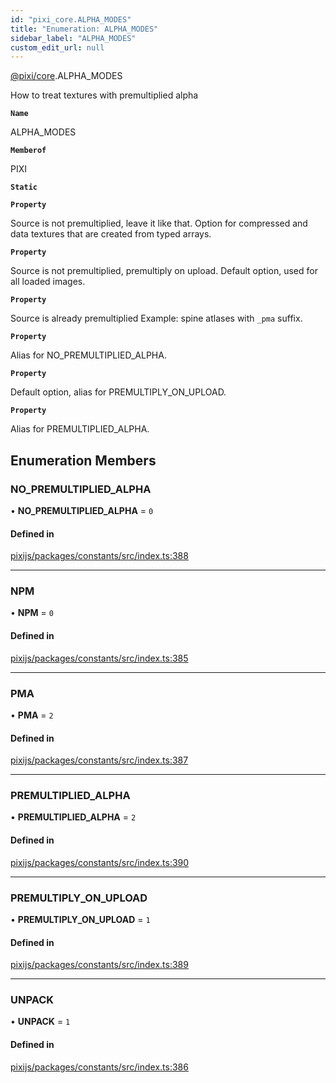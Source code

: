 ```yaml
---
id: "pixi_core.ALPHA_MODES"
title: "Enumeration: ALPHA_MODES"
sidebar_label: "ALPHA_MODES"
custom_edit_url: null
---
```


[@pixi/core](../modules/pixi_core.md).ALPHA_MODES

How to treat textures with premultiplied alpha

**`Name`**

ALPHA_MODES

**`Memberof`**

PIXI

**`Static`**

**`Property`**

Source is not premultiplied, leave it like that.
 Option for compressed and data textures that are created from typed arrays.

**`Property`**

Source is not premultiplied, premultiply on upload.
 Default option, used for all loaded images.

**`Property`**

Source is already premultiplied
 Example: spine atlases with `_pma` suffix.

**`Property`**

Alias for NO_PREMULTIPLIED_ALPHA.

**`Property`**

Default option, alias for PREMULTIPLY_ON_UPLOAD.

**`Property`**

Alias for PREMULTIPLIED_ALPHA.

## Enumeration Members

### NO\_PREMULTIPLIED\_ALPHA

• **NO\_PREMULTIPLIED\_ALPHA** = ``0``

#### Defined in

[pixijs/packages/constants/src/index.ts:388](https://github.com/pixijs/pixijs/blob/2194fe5c5/packages/constants/src/index.ts#L388)

___

### NPM

• **NPM** = ``0``

#### Defined in

[pixijs/packages/constants/src/index.ts:385](https://github.com/pixijs/pixijs/blob/2194fe5c5/packages/constants/src/index.ts#L385)

___

### PMA

• **PMA** = ``2``

#### Defined in

[pixijs/packages/constants/src/index.ts:387](https://github.com/pixijs/pixijs/blob/2194fe5c5/packages/constants/src/index.ts#L387)

___

### PREMULTIPLIED\_ALPHA

• **PREMULTIPLIED\_ALPHA** = ``2``

#### Defined in

[pixijs/packages/constants/src/index.ts:390](https://github.com/pixijs/pixijs/blob/2194fe5c5/packages/constants/src/index.ts#L390)

___

### PREMULTIPLY\_ON\_UPLOAD

• **PREMULTIPLY\_ON\_UPLOAD** = ``1``

#### Defined in

[pixijs/packages/constants/src/index.ts:389](https://github.com/pixijs/pixijs/blob/2194fe5c5/packages/constants/src/index.ts#L389)

___

### UNPACK

• **UNPACK** = ``1``

#### Defined in

[pixijs/packages/constants/src/index.ts:386](https://github.com/pixijs/pixijs/blob/2194fe5c5/packages/constants/src/index.ts#L386)
